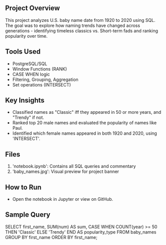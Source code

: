 ## Project Overview
This project analyzes U.S. baby name date from 1920 to 2020 using SQL. The goal was to explore how naming trends have changed across generations - identifying timeless classics vs. Short-term fads and ranking popularity over time.

## Tools Used
- PostgreSQL/SQL
- Window Functions (RANK)
- CASE WHEN logic
- Filtering, Grouping, Aggregation
- Set operations (INTERSECT)

## Key Insights
- Classified names as "Classic" iff they appeared in 50 or more years, and "Trendy" if not.
- Ranked top 20 male names and evaluated the popularity of names like Paul.
- Identified which female names appeared in both 1920 and 2020, using 'INTERSECT'.

## Files
1. 'notebook.ipynb': Contains all SQL queries and commentary
2. 'baby_names.jpg': Visual preview for project banner

## How to Run
- Open the notebook in Jupyter or view on GitHub.

## Sample Query
SELECT
  first_name,
  SUM(num) AS sum,
  CASE WHEN COUNT(year) >= 50 THEN 'Classic'
    ELSE 'Trendy' END AS popularity_type
FROM baby_names
GROUP BY first_name
ORDER BY first_name;
